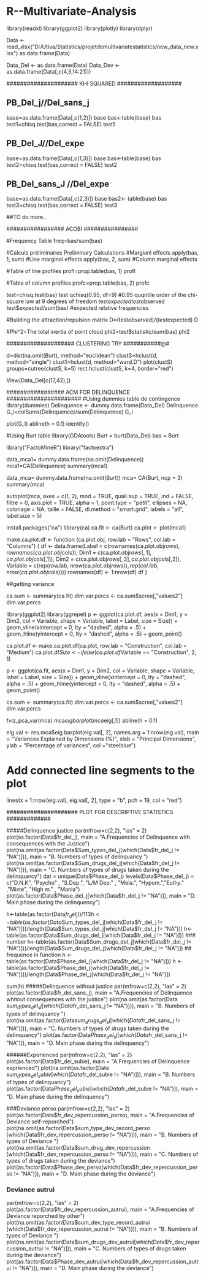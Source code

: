 # R--Multivariate-Analysis

library(readxl)
library(ggplot2)
library(plotly)
library(dplyr)


Data <- read_xlsx("D:/Utiva/Statistics/projetdemultivariatestatistics/new_data_new.xlsx")
as.data.frame(Data)

Data_Del <- as.data.frame(Data)
Data_Dev <- as.data.frame(Data[,c(4,5,14:21)])

##################### KHI SQUARED ###################
## PB_Del_j//Del_sans_j
base=as.data.frame(Data[,c(1,2)])
base
bas<-table(base)
bas
test1=chisq.test(bas,correct = FALSE)
test1

## PB_Del_J//Del_expe
base=as.data.frame(Data[,c(1,3)])
base
bas<-table(base)
bas
test2=chisq.test(bas,correct = FALSE)
test2

## PB_Del_sans_J //Del_expe
base=as.data.frame(Data[,c(2,3)])
base
bas2<- table(base)
bas
test3=chisq.test(bas,correct = FALSE)
test3

##TO do more.. 


################# ACOBI ################


#Frequency Table
freq=bas/sum(bas)

#Calculs préliminaires Preliminary Calculations
#Margianl effects
apply(bas, 1, sum) #Line marginal effects
apply(bas, 2, sum) #Column marginal effects

#Table of line profiles
profl=prop.table(bas, 1)
profl

#Table of column profiles
profc=prop.table(bas, 2)
profc

test=chisq.test(bas)
test
qchisq(0.95, df=9) #0.95 quqntile order of the chi-square law at 9 degrees of freedom
test$expected 
test$observed 
test$expected/sum(bas) #expected relative frequencies


#Building the attraction/repulsion matrix
D=(test$observed)/(test$expected)
D


#Phi^2=The total inertia of point cloud
phi2=test$statistic/sum(bas)
phi2



#################### CLUSTERING TRY ###########@#

d=dist(na.omit(Burt), method="euclidean") 
clustS=hclust(d, method="single") 
clust1=hclust(d, method="ward.D") 
plot(clustS)
groups=cutree(clustS, k=5) 
rect.hclust(clustS, k=4, border="red")

View(Data_Del[c(17,42),])  


################# ACM FOR DELINQUENCE ######################
#Using dummies table de contingence 
library(dummies)
Delinquence <- dummy.data.frame(Data_Del)
Delinquence
G_l=colSums(Delinquence)/sum(Delinquence)
G_l

plot(G_l)
abline(h = 0.1)
identify()


#Using Burt table 
library(GDAtools)
Burt = burt(Data_Del)
bas = Burt

library("FactoMineR")
library("factoextra")

data_mca1= dummy.data.frame(na.omit(Delinquence)) 
mca1=CA(Delinquence) 
summary(mca1)


data_mca= dummy.data.frame(na.omit(Burt)) 
mca= CA(Burt, ncp = 3) 
summary(mca)


autoplot(mca, axes = c(1, 2), mod = TRUE,
         quali.sup = TRUE, ind = FALSE, filtre = 0, axis.plot = TRUE,
         alpha = 1, point.type = "petit", ellipses = NA, coloriage = NA,
         taille = FALSE, dl.method = "smart.grid", labels = "all",
         label.size = 5)

install.packages("ca")
library(ca)
ca.fit <- ca(Burt)
ca.plot <- plot(mca1)

make.ca.plot.df <- function (ca.plot.obj,
                             row.lab = "Rows",
                             col.lab = "Columns") {
  df <- data.frame(Label = c(rownames(ca.plot.obj$rows),
                             rownames(ca.plot.obj$cols)),
                   Dim1 = c(ca.plot.obj$rows[,1], ca.plot.obj$cols[,1]),
                   Dim2 = c(ca.plot.obj$rows[,2], ca.plot.obj$cols[,2]),
                   Variable = c(rep(row.lab, nrow(ca.plot.obj$rows)),
                                rep(col.lab, nrow(ca.plot.obj$cols))))
  rownames(df) <- 1:nrow(df)
  df
}

##getting variance

ca.sum <- summary(ca.fit)
dim.var.percs <- ca.sum$scree[,"values2"]
dim.var.percs

library(ggplot2)
library(ggrepel)
p <- ggplot(ca.plot.df, aes(x = Dim1, y = Dim2,
                            col = Variable, shape = Variable,
                            label = Label, size = Size)) +
  geom_vline(xintercept = 0, lty = "dashed", alpha = .5) +
  geom_hline(yintercept = 0, lty = "dashed", alpha = .5) +
  geom_point()

ca.plot.df <- make.ca.plot.df(ca.plot,
                              row.lab = "Construction",
                              col.lab = "Medium")
ca.plot.df$Size <- ifelse(ca.plot.df$Variable == "Construction", 2, 1)

p <- ggplot(ca.fit, aes(x = Dim1, y = Dim2,
                            col = Variable, shape = Variable,
                            label = Label, size = Size)) +
  geom_vline(xintercept = 0, lty = "dashed", alpha = .5) +
  geom_hline(yintercept = 0, lty = "dashed", alpha = .5) +
  geom_point()

ca.sum <- summary(ca.fit)
dim.var.percs <- ca.sum$scree[,"values2"]
dim.var.percs

fviz_pca_var(mca)
mca$eig
barplot(mca$eig[,1])
abline(h = 0.1)


eig.val <- res.mca$eig
barplot(eig.val[, 2], 
        names.arg = 1:nrow(eig.val), 
        main = "Variances Explained by Dimensions (%)",
        xlab = "Principal Dimensions",
        ylab = "Percentage of variances",
        col ="steelblue")
# Add connected line segments to the plot
lines(x = 1:nrow(eig.val), eig.val[, 2], 
      type = "b", pch = 19, col = "red")

##################### PLOT FOR DESCRIPTIVE STATISTICS #############














#####Delinquence justice 
par(mfrow=c(2,2), "las" = 2)
plot(as.factor(Data$fr_del_j), main = "A.Frequencies of Delinquence
     with consequences with the Justice")
plot(na.omit(as.factor(Data$Sum_types_del_j[which(Data$fr_del_j != "NA")])), main = "B. Numbers of types of delinquancy ")
plot(na.omit(as.factor(Data$Sum_drugs_del_j[which(Data$fr_del_j != "NA")])), main = "C. Numbers of types of drugs 
     taken during the delinquancy")
dat = unique(Data$Phase_del_j)
levels(Data$Phase_del_j) = c("D.N.K", "Psycho" , "S.Dep.", "L/M Dep." , "Mela.", "Hypom.","Euthy." ,"Mixte", "High m." , "Mania")
plot(as.factor(Data$Phase_del_j[which(Data$fr_del_j != "NA")]), main = "D. Main phase during the delinquency")

h<-table(as.factor(Data$fr_del_j))/113
h<-table(as.factor(Data$Sum_types_del_j[which(Data$fr_del_j != "NA")]))/length(Data$Sum_types_del_j[which(Data$fr_del_j != "NA")])
h<-table(as.factor(Data$Sum_drugs_del_j[which(Data$fr_del_j != "NA")])) ### number 
h<-table(as.factor(Data$Sum_drugs_del_j[which(Data$fr_del_j != "NA")]))/length(Data$Sum_drugs_del_j[which(Data$fr_del_j != "NA")]) ## frequence in function 
h <-table(as.factor(Data$Phase_del_j[which(Data$fr_del_j != "NA")]))
h <-table(as.factor(Data$Phase_del_j[which(Data$fr_del_j != "NA")]))/length(Data$Phase_del_j[which(Data$fr_del_j != "NA")])

sum(h)
#####Delinquence without justice 
par(mfrow=c(2,2), "las" = 2)
plot(as.factor(Data$fr_del_sans_j), main = "A.Frequencies of Delinquence 
     whitout consequences with the justice")
plot(na.omit(as.factor(Data $sum_types_del_sj [which(Data$fr_del_sans_j != "NA")])), main = "B. Numbers of types of delinquancy ")
plot(na.omit(as.factor(Data$sum_drugs_del_sj[which(Data$fr_del_sans_j != "NA")])), main = "C. Numbers of types of drugs 
     taken during the delinquancy")
plot(as.factor(Data$Phase_del_sj[which(Data$fr_del_sans_j != "NA")]), main = "D. Main phase during the delinquency")

######Experienced
par(mfrow=c(2,2), "las" = 2)
plot(as.factor(Data$fr_del_subie), main = "A.Frequencies of Delinquence 
     exprienced")
plot(na.omit(as.factor(Data $sum_types_del_subie [which(Data$fr_del_subie != "NA")])), main = "B. Numbers of types of delinquancy")
plot(as.factor(Data$Phase_del_subie[which(Data$fr_del_subie != "NA")]), main = "D. Main phase during the delinquency")


###Deviance perso 
par(mfrow=c(2,2), "las" = 2)
plot(as.factor(Data$fr_dev_repercussion_perso), main = "A.Frequencies of Deviance self-reporched")
plot(na.omit(as.factor(Data$sum_type_dev_record_perso [which(Data$fr_dev_repercussion_perso != "NA")])), main = "B. Numbers of types of Deviance ")
plot(na.omit(as.factor(Data$sum_drug_dev_repercussion [which(Data$fr_dev_repercussion_perso != "NA")])), main = "C. Numbers of types of drugs 
     taken during the deviance")
plot(as.factor(Data$Phase_dev_perso[which(Data$fr_dev_repercussion_perso != "NA")]), main = "D. Main phase during the deviance")

### Deviance autrui
par(mfrow=c(2,2), "las" = 2)
plot(as.factor(Data$fr_dev_repercussion_autrui), main = "A.Frequencies of Deviance reporched by other")
plot(na.omit(as.factor(Data$sum_dev_type_record_autrui [which(Data$fr_dev_repercussion_autrui != "NA")])), main = "B. Numbers of types of Deviance ")
plot(na.omit(as.factor(Data$sum_drugs_dev_autrui[which(Data$fr_dev_repercussion_autrui != "NA")])), main = "C. Numbers of types of drugs 
     taken during the deviance")
plot(as.factor(Data$Phase_dev_autrui[which(Data$fr_dev_repercussion_autrui != "NA")]), main = "D. Main phase during the deviance")
















